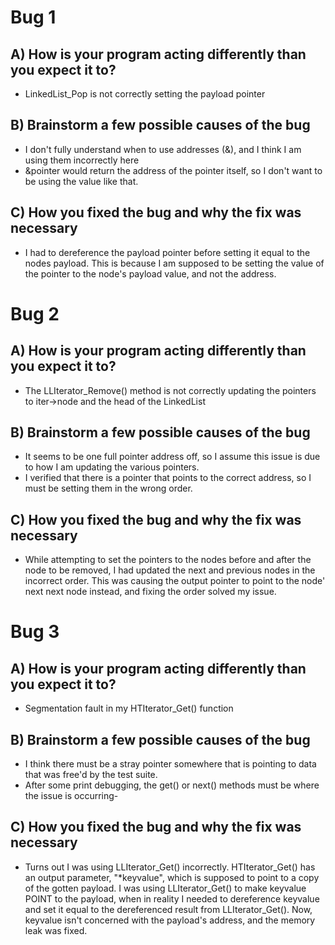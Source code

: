 # Bug 1

## A) How is your program acting differently than you expect it to?
- LinkedList_Pop is not correctly setting the payload pointer

## B) Brainstorm a few possible causes of the bug
- I don't fully understand when to use addresses (&), and I think I am using them incorrectly here
- &pointer would return the address of the pointer itself, so I don't want to be using the value like that.

## C) How you fixed the bug and why the fix was necessary
- I had to dereference the payload pointer before setting it equal to the nodes payload. This is because 
I am supposed to be setting the value of the pointer to the node's payload value, and not the address.


# Bug 2

## A) How is your program acting differently than you expect it to?
- The LLIterator_Remove() method is not correctly updating the pointers to iter->node and the head of the LinkedList

## B) Brainstorm a few possible causes of the bug
- It seems to be one full pointer address off, so I assume this issue is due to how I am updating the various pointers.
- I verified that there is a pointer that points to the correct address, so I must be setting them in the wrong order.

## C) How you fixed the bug and why the fix was necessary
- While attempting to set the pointers to the nodes before and after the node to be removed, I had
updated the next and previous nodes in the incorrect order. This was causing the output pointer to point
to the node' next next node instead, and fixing the order solved my issue.


# Bug 3

## A) How is your program acting differently than you expect it to?
- Segmentation fault in my HTIterator_Get() function

## B) Brainstorm a few possible causes of the bug
- I think there must be a stray pointer somewhere that is pointing to data that was free'd by the test suite.
- After some print debugging, the get() or next() methods must be where the issue is occurring- 

## C) How you fixed the bug and why the fix was necessary
- Turns out I was using LLIterator_Get() incorrectly. HTIterator_Get() has an output parameter, "*keyvalue", 
which is supposed to point to a copy of the gotten payload. I was using LLIterator_Get() to make keyvalue POINT to the payload, 
when in reality I needed to dereference keyvalue and set it equal to the dereferenced result from LLIterator_Get(). Now, keyvalue 
isn't concerned with the payload's address, and the memory leak was fixed.
